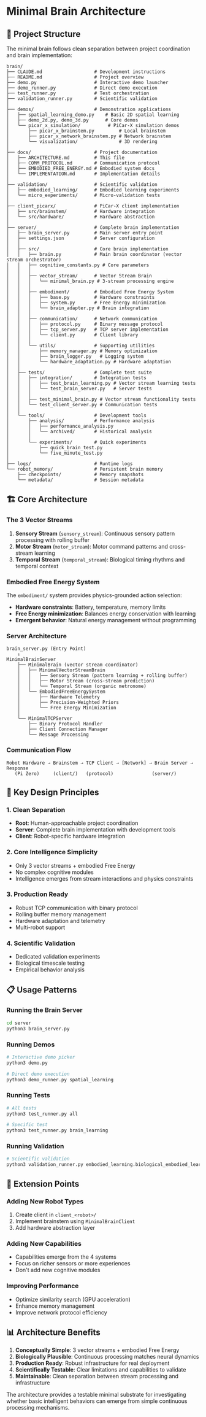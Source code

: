 # Minimal Brain Architecture

## 📁 **Project Structure**

The minimal brain follows clean separation between project coordination and brain implementation:

```
brain/
├── CLAUDE.md                   # Development instructions
├── README.md                   # Project overview
├── demo.py                     # Interactive demo launcher
├── demo_runner.py              # Direct demo execution
├── test_runner.py              # Test orchestration
├── validation_runner.py        # Scientific validation
│
├── demos/                      # Demonstration applications
│   ├── spatial_learning_demo.py    # Basic 2D spatial learning
│   ├── demo_2d.py, demo_3d.py      # Core demos
│   └── picar_x_simulation/          # PiCar-X simulation demos
│       ├── picar_x_brainstem.py         # Local brainstem
│       ├── picar_x_network_brainstem.py # Network brainstem
│       └── visualization/               # 3D rendering
│
├── docs/                       # Project documentation
│   ├── ARCHITECTURE.md         # This file
│   ├── COMM_PROTOCOL.md        # Communication protocol
│   ├── EMBODIED_FREE_ENERGY.md # Embodied system docs
│   └── IMPLEMENTATION.md       # Implementation details
│
├── validation/                 # Scientific validation
│   ├── embodied_learning/      # Embodied learning experiments
│   └── micro_experiments/      # Micro-validation tests
│
├── client_picarx/              # PiCar-X client implementation
│   ├── src/brainstem/          # Hardware integration
│   └── src/hardware/           # Hardware abstraction
│
├── server/                     # Complete brain implementation
│   ├── brain_server.py         # Main server entry point
│   ├── settings.json           # Server configuration
│   │
│   ├── src/                    # Core brain implementation
│   │   ├── brain.py            # Main brain coordinator (vector stream orchestrator)
│   │   ├── cognitive_constants.py # Core parameters
│   │   │
│   │   ├── vector_stream/      # Vector Stream Brain
│   │   │   └── minimal_brain.py # 3-stream processing engine
│   │   │
│   │   ├── embodiment/         # Embodied Free Energy System
│   │   │   ├── base.py         # Hardware constraints
│   │   │   ├── system.py       # Free Energy minimization
│   │   │   └── brain_adapter.py # Brain integration
│   │   │
│   │   ├── communication/      # Network communication
│   │   │   ├── protocol.py     # Binary message protocol
│   │   │   ├── tcp_server.py   # TCP server implementation
│   │   │   └── client.py       # Client library
│   │   │
│   │   └── utils/              # Supporting utilities
│   │       ├── memory_manager.py # Memory optimization
│   │       ├── brain_logger.py   # Logging system
│   │       └── hardware_adaptation.py # Hardware adaptation
│   │
│   ├── tests/                  # Complete test suite
│   │   ├── integration/        # Integration tests
│   │   │   ├── test_brain_learning.py # Vector stream learning tests
│   │   │   └── test_brain_server.py   # Server tests
│   │   │
│   │   ├── test_minimal_brain.py # Vector stream functionality tests
│   │   └── test_client_server.py # Communication tests
│   │
│   └── tools/                  # Development tools
│       ├── analysis/           # Performance analysis
│       │   ├── performance_analysis.py
│       │   └── archived/       # Historical analysis
│       │
│       └── experiments/        # Quick experiments
│           ├── quick_brain_test.py
│           └── five_minute_test.py
│
├── logs/                       # Runtime logs
└── robot_memory/               # Persistent brain memory
    ├── checkpoints/            # Memory snapshots
    └── metadata/               # Session metadata
```

## 🏗️ **Core Architecture**

### **The 3 Vector Streams**

1. **Sensory Stream** (`sensory_stream`): Continuous sensory pattern processing with rolling buffer
2. **Motor Stream** (`motor_stream`): Motor command patterns and cross-stream learning
3. **Temporal Stream** (`temporal_stream`): Biological timing rhythms and temporal context

### **Embodied Free Energy System**

The `embodiment/` system provides physics-grounded action selection:
- **Hardware constraints**: Battery, temperature, memory limits
- **Free Energy minimization**: Balances energy conservation with learning
- **Emergent behavior**: Natural energy management without programming

### **Server Architecture**

```
brain_server.py (Entry Point)
    ↓
MinimalBrainServer
    ├── MinimalBrain (vector stream coordinator)
    │   ├── MinimalVectorStreamBrain
    │   │   ├── Sensory Stream (pattern learning + rolling buffer)
    │   │   ├── Motor Stream (cross-stream prediction)
    │   │   └── Temporal Stream (organic metronome)
    │   └── EmbodiedFreeEnergySystem
    │       ├── Hardware Telemetry
    │       ├── Precision-Weighted Priors
    │       └── Free Energy Minimization
    │
    └── MinimalTCPServer
        ├── Binary Protocol Handler
        ├── Client Connection Manager
        └── Message Processing
```

### **Communication Flow**

```
Robot Hardware → Brainstem → TCP Client → [Network] → Brain Server → Response
   (Pi Zero)     (client/)   (protocol)              (server/)
```

## 🎯 **Key Design Principles**

### **1. Clean Separation**
- **Root**: Human-approachable project coordination
- **Server**: Complete brain implementation with development tools
- **Client**: Robot-specific hardware integration

### **2. Core Intelligence Simplicity**
- Only 3 vector streams + embodied Free Energy  
- No complex cognitive modules
- Intelligence emerges from stream interactions and physics constraints

### **3. Production Ready**
- Robust TCP communication with binary protocol
- Rolling buffer memory management
- Hardware adaptation and telemetry
- Multi-robot support

### **4. Scientific Validation**
- Dedicated validation experiments
- Biological timescale testing
- Empirical behavior analysis

## 📋 **Usage Patterns**

### **Running the Brain Server**
```bash
cd server
python3 brain_server.py
```

### **Running Demos**
```bash
# Interactive demo picker
python3 demo.py

# Direct demo execution
python3 demo_runner.py spatial_learning
```

### **Running Tests**
```bash
# All tests
python3 test_runner.py all

# Specific test
python3 test_runner.py brain_learning
```

### **Running Validation**
```bash
# Scientific validation
python3 validation_runner.py embodied_learning.biological_embodied_learning
```

## 🔧 **Extension Points**

### **Adding New Robot Types**
1. Create client in `client_<robot>/`
2. Implement brainstem using `MinimalBrainClient`
3. Add hardware abstraction layer

### **Adding New Capabilities**
- Capabilities emerge from the 4 systems
- Focus on richer sensors or more experiences
- Don't add new cognitive modules

### **Improving Performance**
- Optimize similarity search (GPU acceleration)
- Enhance memory management
- Improve network protocol efficiency

## 📊 **Architecture Benefits**

1. **Conceptually Simple**: 3 vector streams + embodied Free Energy
2. **Biologically Plausible**: Continuous processing matches neural dynamics
3. **Production Ready**: Robust infrastructure for real deployment
4. **Scientifically Testable**: Clear limitations and capabilities to validate
5. **Maintainable**: Clean separation between stream processing and infrastructure

The architecture provides a testable minimal substrate for investigating whether basic intelligent behaviors can emerge from simple continuous processing mechanisms.